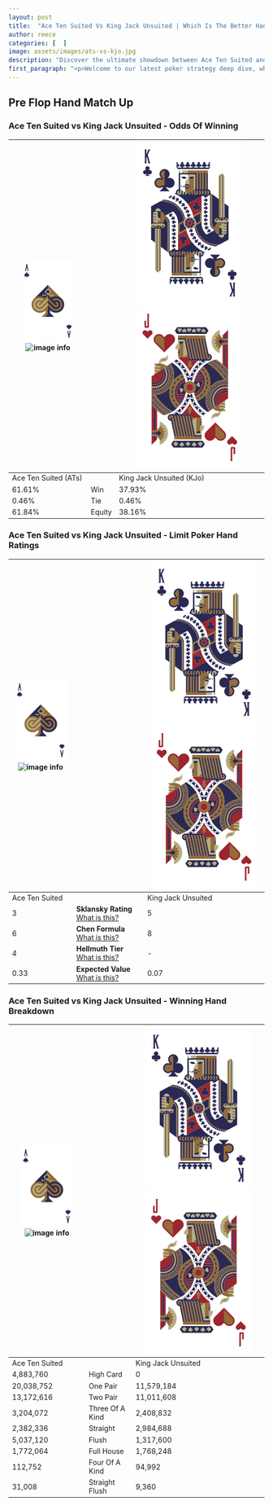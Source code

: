 ```yaml
---
layout: post
title:  "Ace Ten Suited Vs King Jack Unsuited | Which Is The Better Hand In Poker? A Complete Guide"
author: reece
categories: [  ]
image: assets/images/ats-vs-kjo.jpg
description: "Discover the ultimate showdown between Ace Ten Suited and King Jack Unsuited in poker! Uncover the odds, strategies, and scenarios where one hand triumphs over the other. Get ready to up your poker game with this thrilling analysis."
first_paragraph: "<p>Welcome to our latest poker strategy deep dive, where we're pitting two distinct hands against each other in a high-stakes showdown: Ace Ten Suited vs King Jack Unsuited.</p><p>In the dynamic world of poker, every decision counts, and knowing which hand holds the upper hand is key to your success at the table.</p><p>In this article, we'll dissect these two hands, explore the scenarios where one dominates the other, and equip you with the knowledge to make strategic choices that can tip the odds in your favor.</p><p>Get ready to unravel the intriguing dynamics of these poker hands and elevate your game to new heights.</p>"
---
```




[comment]: # (sp0)

## Pre Flop Hand Match Up

<div class="table hand-ratings" markdown="1"> 



### Ace Ten Suited vs King Jack Unsuited - Odds Of Winning


    
| ![image info](assets/images/hand1/A.png) ![image info](assets/images/hand1/Ts.png) |  | ![image info](assets/images/hand2/K.png) ![image info](assets/images/hand2/Jo.png) |
| -------- | -------- | -------- |
| Ace Ten Suited (ATs) |  | King Jack Unsuited (KJo) |
| 61.61% | Win | 37.93% |
| 0.46% | Tie | 0.46% |
| 61.84% | Equity | 38.16% |




[comment]: # (sp1)



### Ace Ten Suited vs King Jack Unsuited - Limit Poker Hand Ratings


    
| ![image info](assets/images/hand1/A.png) ![image info](assets/images/hand1/Ts.png) |  | ![image info](assets/images/hand2/K.png) ![image info](assets/images/hand2/Jo.png) |
| -------- | -------- | -------- |
| Ace Ten Suited |  | King Jack Unsuited |
| 3 | **Sklansky Rating** [What is this?](/sklansky-rating-explained) | 5 |
| 6 | **Chen Formula** [What is this?](/chen-formula-explained) | 8 |
| 4 | **Hellmuth Tier** [What is this?](/Hellmuth-tier-explained) | - |
| 0.33 | **Expected Value** [What is this?](/expected-value-explained) | 0.07 |




[comment]: # (sp2)



### Ace Ten Suited vs King Jack Unsuited - Winning Hand Breakdown


    
| ![image info](assets/images/hand1/A.png) ![image info](assets/images/hand1/Ts.png) |  | ![image info](assets/images/hand2/K.png) ![image info](assets/images/hand2/Jo.png) |
| -------- | -------- | -------- |
| Ace Ten Suited |  | King Jack Unsuited |
| 4,883,760 | High Card | 0 |
| 20,038,752 | One Pair | 11,579,184 |
| 13,172,616 | Two Pair | 11,011,608 |
| 3,204,072 | Three Of A Kind | 2,408,832 |
| 2,382,336 | Straight | 2,984,688 |
| 5,037,120 | Flush | 1,317,600 |
| 1,772,064 | Full House | 1,768,248 |
| 112,752 | Four Of A Kind | 94,992 |
| 31,008 | Straight Flush | 9,360 |




[comment]: # (sp3)



</div>

[comment]: # (sp4)



[comment]: # (sp5)

